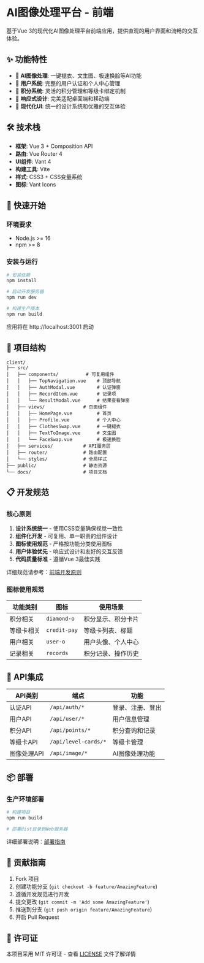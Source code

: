 # AI图像处理平台 - 前端

基于Vue 3的现代化AI图像处理平台前端应用，提供直观的用户界面和流畅的交互体验。

## ✨ 功能特性

- 🎨 **AI图像处理**: 一键褪衣、文生图、极速换脸等AI功能
- 👤 **用户系统**: 完整的用户认证和个人中心管理
- 💎 **积分系统**: 灵活的积分管理和等级卡绑定机制
- 📱 **响应式设计**: 完美适配桌面端和移动端
- 🎯 **现代化UI**: 统一的设计系统和优雅的交互体验

## 🛠️ 技术栈

- **框架**: Vue 3 + Composition API
- **路由**: Vue Router 4
- **UI组件**: Vant 4
- **构建工具**: Vite
- **样式**: CSS3 + CSS变量系统
- **图标**: Vant Icons

## 🚀 快速开始

### 环境要求
- Node.js >= 16
- npm >= 8

### 安装与运行

```bash
# 安装依赖
npm install

# 启动开发服务器
npm run dev

# 构建生产版本
npm run build
```

应用将在 http://localhost:3001 启动

## 📁 项目结构

```
client/
├── src/
│   ├── components/          # 可复用组件
│   │   ├── TopNavigation.vue    # 顶部导航
│   │   ├── AuthModal.vue        # 认证弹窗
│   │   ├── RecordItem.vue       # 记录项
│   │   └── ResultModal.vue      # 结果查看弹窗
│   ├── views/              # 页面组件
│   │   ├── HomePage.vue         # 首页
│   │   ├── Profile.vue          # 个人中心
│   │   ├── ClothesSwap.vue      # 一键褪衣
│   │   ├── TextToImage.vue      # 文生图
│   │   └── FaceSwap.vue         # 极速换脸
│   ├── services/           # API服务层
│   ├── router/             # 路由配置
│   └── styles/             # 全局样式
├── public/                 # 静态资源
└── docs/                   # 项目文档
```

## 📋 开发规范

### 核心原则
1. **设计系统统一** - 使用CSS变量确保视觉一致性
2. **组件化开发** - 可复用、单一职责的组件设计
3. **图标使用规范** - 严格按功能分类使用图标
4. **用户体验优先** - 响应式设计和友好的交互反馈
5. **代码质量标准** - 遵循Vue 3最佳实践

详细规范请参考：[前端开发原则](./docs/FRONTEND_DEVELOPMENT_PRINCIPLES.md)

### 图标使用规范
| 功能类别 | 图标 | 使用场景 |
|---------|------|----------|
| 积分相关 | `diamond-o` | 积分显示、积分卡片 |
| 等级卡相关 | `credit-pay` | 等级卡列表、标题 |
| 用户相关 | `user-o` | 用户头像、个人中心 |
| 记录相关 | `records` | 积分记录、操作历史 |

## 🔌 API集成

| API类别 | 端点 | 功能 |
|---------|------|------|
| 认证API | `/api/auth/*` | 登录、注册、登出 |
| 用户API | `/api/user/*` | 用户信息管理 |
| 积分API | `/api/points/*` | 积分查询和记录 |
| 等级卡API | `/api/level-cards/*` | 等级卡管理 |
| 图像处理API | `/api/image/*` | AI图像处理功能 |

## 📦 部署

### 生产环境部署
```bash
# 构建项目
npm run build

# 部署dist目录到Web服务器
```

详细部署说明：[部署指南](./docs/DEPLOYMENT_GUIDE.md)

## 🤝 贡献指南

1. Fork 项目
2. 创建功能分支 (`git checkout -b feature/AmazingFeature`)
3. 遵循开发规范进行开发
4. 提交更改 (`git commit -m 'Add some AmazingFeature'`)
5. 推送到分支 (`git push origin feature/AmazingFeature`)
6. 开启 Pull Request

## 📄 许可证

本项目采用 MIT 许可证 - 查看 [LICENSE](LICENSE) 文件了解详情

